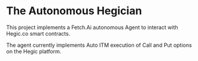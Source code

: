# The Autonomous Hegician

This project implements a Fetch.Ai autonomous Agent to interact with Hegic.co smart contracts.

The agent currently implements Auto ITM execution of Call and Put options on the Hegic platform.



